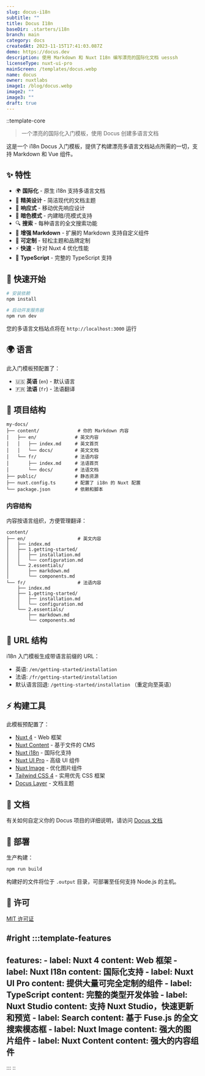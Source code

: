 ```yaml
---
slug: docus-i18n
subtitle: ""
title: Docus I18n
baseDir: .starters/i18n
branch: main
category: docs
createdAt: 2023-11-15T17:41:03.087Z
demo: https://docus.dev
description: 使用 Markdown 和 Nuxt I18n 编写漂亮的国际化文档 uesssh
licenseType: nuxt-ui-pro
mainScreen: /templates/docus.webp
name: docus
owner: nuxtlabs
image1: /blog/docus.webp
image2: ""
image3: ""
draft: true
---
```


::template-core
> 一个漂亮的国际化入门模板，使用 Docus 创建多语言文档

这是一个 i18n Docus 入门模板，提供了构建漂亮多语言文档站点所需的一切，支持 Markdown 和 Vue 组件。

## ✨ 特性

- 🌍 **国际化** - 原生 i18n 支持多语言文档
- 🎨 **精美设计** - 简洁现代的文档主题
- 📱 **响应式** - 移动优先响应设计  
- 🌙 **暗色模式** - 内建暗/亮模式支持
- 🔍 **搜索** - 每种语言的全文搜索功能
- 📝 **增强 Markdown** - 扩展的 Markdown 支持自定义组件
- 🎨 **可定制** - 轻松主题和品牌定制
- ⚡ **快速** - 针对 Nuxt 4 优化性能
- 🔧 **TypeScript** - 完整的 TypeScript 支持

## 🚀 快速开始

```bash
# 安装依赖
npm install

# 启动开发服务器
npm run dev
```

您的多语言文档站点将在 `http://localhost:3000` 运行

## 🌍 语言

此入门模板预配置了：
- 🇺🇸 **英语** (`en`) - 默认语言
- 🇫🇷 **法语** (`fr`) - 法语翻译

## 📁 项目结构

```
my-docs/
├── content/              # 你的 Markdown 内容
│   ├── en/              # 英文内容
│   │   ├── index.md     # 英文首页
│   │   └── docs/        # 英文文档
│   └── fr/              # 法语内容
│       ├── index.md     # 法语首页
│       └── docs/        # 法语文档
├── public/              # 静态资源
├── nuxt.config.ts       # 配置了 i18n 的 Nuxt 配置
└── package.json         # 依赖和脚本
```

### 内容结构

内容按语言组织，方便管理翻译：

```
content/
├── en/                   # 英文内容
│   ├── index.md
│   ├── 1.getting-started/
│   │   ├── installation.md
│   │   └── configuration.md
│   └── 2.essentials/
│       ├── markdown.md
│       └── components.md
└── fr/                   # 法语内容
    ├── index.md
    ├── 1.getting-started/
    │   ├── installation.md
    │   └── configuration.md
    └── 2.essentials/
        ├── markdown.md
        └── components.md
```

## 🔗 URL 结构

i18n 入门模板生成带语言前缀的 URL：

- 英语: `/en/getting-started/installation`
- 法语: `/fr/getting-started/installation`
- 默认语言回退: `/getting-started/installation` （重定向至英语）

## ⚡ 构建工具

此模板预配置了：

- [Nuxt 4](https://nuxt.com) - Web 框架
- [Nuxt Content](https://content.nuxt.com/) - 基于文件的 CMS
- [Nuxt i18n](https://i18n.nuxt.com/) - 国际化支持
- [Nuxt UI Pro](https://ui.nuxt.com/pro) - 高级 UI 组件
- [Nuxt Image](https://image.nuxt.com/) - 优化图片组件
- [Tailwind CSS 4](https://tailwindcss.com/) - 实用优先 CSS 框架
- [Docus Layer](https://www.npmjs.com/package/docus) - 文档主题

## 📖 文档

有关如何自定义你的 Docus 项目的详细说明，请访问 [Docus 文档](https://docus.dev)

## 🚀 部署

生产构建：

```bash
npm run build
```

构建好的文件将位于 `.output` 目录，可部署至任何支持 Node.js 的主机。

## 📄 许可

[MIT 许可证](https://opensource.org/licenses/MIT) 

#right
  :::template-features
  ---
  features:
    - label: Nuxt 4
      content: Web 框架
    - label: Nuxt I18n
      content: 国际化支持
    - label: Nuxt UI Pro
      content: 提供大量可完全定制的组件
    - label: TypeScript
      content: 完整的类型开发体验
    - label: Nuxt Studio
      content: 支持 Nuxt Studio，快速更新和预览
    - label: Search
      content: 基于 Fuse.js 的全文搜索模态框
    - label: Nuxt Image
      content: 强大的图片组件
    - label: Nuxt Content
      content: 强大的内容组件    
  ---
  :::
::